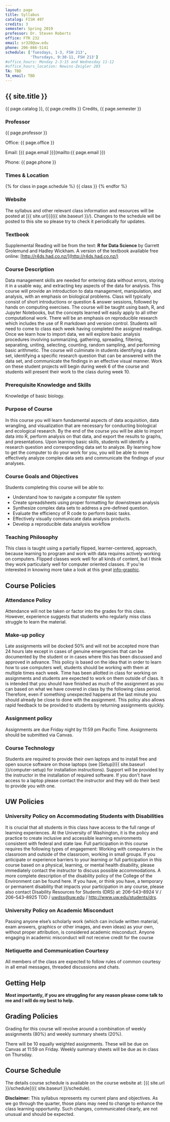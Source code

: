 ```yaml
---
layout: page
title: Syllabus
catalog: FISH 497
credits: 3
semester: Spring 2019
professor: Dr. Steven Roberts
office: FTR 232
email: sr320@uw.edu
phone: 206-866-5141
schedule: ['Tuesdays, 1-3, FSH 213',
           'Thursdays, 9:30-11, FSH 213']
#office_hours: Monday 2-3:15 and Wednesday 11-12
#office_hours_location: Newins-Zeigler 203
TA: TBD
TA_email: TBD
---
```


## {{ site.title }}

{{ page.catalog }}, {{ page.credits }} Credits, {{ page.semester }}

### Professor

{{ page.professor }}

Office: {{ page.office }}

Email:
[{{ page.email }}](mailto:{{ page.email }})


Phone: {{ page.phone }}


### Times & Location

{% for class in page.schedule %}
  {{ class }}
{% endfor %}



### Website

The syllabus and other relevant class information and resources will be posted
at [{{ site.url}}]({{ site.baseurl }}/).
Changes to the schedule will be posted to this site so please try to check it
periodically for updates.



### Textbook

Supplemental Reading will be from the text: **R for Data Science** by Garrett Grolemund and Hadley Wickham.
A version of the textbook available free online: [http://r4ds.had.co.nz/](http://r4ds.had.co.nz/)

### Course Description

Data management skills are needed for entering data without errors, storing it in a usable way, and extracting key aspects of the data for analysis. This course will provide an introduction to data management, manipulation, and analysis, with an emphasis on biological problems. Class will typically consist of short introductions or question & answer sessions, followed by hands on computing exercises. The course will be taught using bash, R, and Jupyter Notebooks, but the concepts learned will easily apply to all other computational work. There will be an emphasis on reproducible research which includes the use of R markdown and version control. Students will need to come to class each week having completed the assigned readings. Once we learn how to import data, we will explore basic analysis procedures involving summarizing, gathering, spreading, filtering, separating, uniting, selecting, counting, random sampling, and performing basic arithmetic. The course will culminate in students identifying a data set, identifying a specific research question that can be answered with the data set, and communicate the findings in an effective visual manner. Work on these student projects will begin during week 6 of the course and students will present their work to the class during week 10.


### Prerequisite Knowledge and Skills

Knowledge of basic biology.


### Purpose of Course

In this course you will learn fundamental aspects of data acquisition, data wrangling, and visualization that are necessary for conducting biological and ecological research. By the end of the course you will be able to import data into R, perform analysis on that data, and export the results to graphs, and presentations. Upon learning basic skills, students will identify a research question and corresponding data set to analyze. By learning how to get the computer to do your work for you, you will be able to more effectively analyze complex data sets and communicate the findings of your analyses.


### Course Goals and Objectives

Students completing this course will be able to:

- Understand how to navigate a computer file system
- Create spreadsheets using proper formatting for downstream analysis
- Synthesize complex data sets to address a pre-defined question.
- Evaluate the efficiency of R code to perform basic tasks.
- Effectively visually communicate data analysis products.
- Develop a reproducible data analysis workflow





### Teaching Philosophy

This class is taught using a partially flipped, learner-centered, approach, because
learning to program and work with data requires actively working on
computers. Flipped classes work well for all kinds of content, but I think they
work particularly well for computer oriented classes. If you're interested in
knowing more take a look at this great
[info-graphic](http://www.knewton.com/flipped-classroom-2/).



## Course Policies


### Attendance Policy

Attendance will not be taken or factor into the grades for this class. However,
experience suggests that students who regularly miss class struggle to learn the
material.



### Make-up policy

Late assignments will be docked 50% and will not be accepted more than 24 hours
late except in cases of genuine emergencies that can be documented by the
student or in cases where this has been discussed and approved in advance. This
policy is based on the idea that in order to learn how to use computers well,
students should be working with them at multiple times each week. Time has been
allotted in class for working on assignments and students are expected to work
on them outside of class. It is intended that you should have finished as much
of the assignment as you can based on what we have covered in class by the
following class period. Therefore, even if something unexpected happens at the
last minute you should already be close to done with the assignment. This policy
also allows rapid feedback to be provided to students by returning assignments
quickly.


### Assignment policy

Assignments are due Friday night by 11:59 pm Pacific Time. Assignments should be
submitted via Canvas.


### Course Technology

Students are required to provide their own laptops and to install free and open
source software on those laptops (see [Setup]({{ site.baseurl }}/computer-setup)
for installation instructions). Support will be provided by the instructor in
the installation of required software. If you don't have access to a laptop
please contact the instructor and they will do their best to provide you with
one.


## UW Policies


### University Policy on Accommodating Students with Disabilities

It is crucial that all students in this class have access to the full
range of learning experiences. At the University of Washington, it is
the policy and practice to create inclusive and accessible learning
environments consistent with federal and state law. Full participation
in this course requires the following types of engagement: Working with
computers in the classroom and outside of the classroom, working in small groups.
If you anticipate or experience barriers to your
learning or full participation in this course based on a physical,
learning, or mental health disability, please immediately contact the
instructor to discuss possible accommodations. A more complete
description of the disability policy of the College of the Environment
can be found here. If you have, or think you have, a temporary or
permanent disability that impacts your participation in any course,
please also contact Disability Resources for Students (DRS) at:
206–543–8924 V / 206–543–8925 TDD / uwdss@uw.edu
/ http://www.uw.edu/students/drs.


### University Policy on Academic Misconduct

Passing anyone else’s scholarly work (which can include written
material, exam answers, graphics or other images, and even ideas) as
your own, without proper attribution, is considered academic misconduct.
Anyone engaging in academic misconduct will not receive credit for the
course


### Netiquette and Communication Courtesy

All members of the class are expected to follow rules of common
courtesy in all email messages, threaded discussions and chats.


## Getting Help



**Most importantly, if you are struggling for any reason please come talk to me
and I will do my best to help.**


## Grading Policies

Grading for this course will revolve around a combination of weekly assignments (80%)
and weekly summary sheets (20%).

There will be 10 equally weighted assignments. These will be due on Canvas at 11:59 on Friday. Weekly summary sheets will be due as in class on Thursday.  




## Course Schedule

The details course schedule is available on the course website at:
[{{ site.url }}/schedule]({{ site.baseurl }}/schedule).


**Disclaimer:** This syllabus represents my current plans and objectives. As we
go through the quarter, those plans may need to change to enhance the class
learning opportunity. Such changes, communicated clearly, are not unusual and
should be expected.
